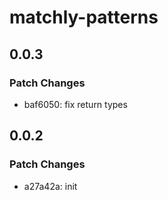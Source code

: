 # matchly-patterns

## 0.0.3

### Patch Changes

- baf6050: fix return types

## 0.0.2

### Patch Changes

- a27a42a: init
